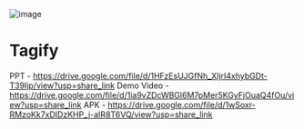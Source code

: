 ![image](https://user-images.githubusercontent.com/37345795/201485534-12d39f6e-5f56-4877-8a8f-08a6671c63d7.png)


# Tagify

PPT - https://drive.google.com/file/d/1HFzEsUJGfNh_XIjrI4xhybGDt-T39Ijp/view?usp=share_link
Demo Video - https://drive.google.com/file/d/1ia9vZDcWBGl6M7pMer5KGyFjOuaQ4fOu/view?usp=share_link
APK - https://drive.google.com/file/d/1wSoxr-RMzoKk7xDIDzKHP_j-aIR8T6VQ/view?usp=share_link
